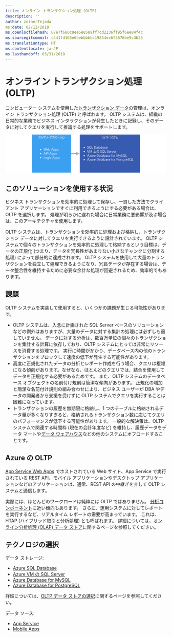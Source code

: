 ```yaml
---
title: オンライン トランザクション処理 (OLTP)
description: ''
author: zoinerTejada
ms:date: 02/12/2018
ms.openlocfilehash: 07e7f680c8ee5e8589ff7cd2236ff95f6ee84f4c
ms.sourcegitcommit: c441fd165e6bebbbbbc19854ec6f3676be9c3b25
ms.translationtype: HT
ms.contentlocale: ja-JP
ms.lasthandoff: 03/31/2018
---
```

# <a name="online-transaction-processing-oltp"></a>オンライン トランザクション処理 (OLTP)

コンピューター システムを使用した[トランザクション データ](../concepts/transactional-data.md)の管理は、オンライン トランザクション処理 (OLTP) と呼ばれます。 OLTP システムは、組織の日常的な業務でビジネス インタラクションが発生したときに記録し、そのデータに対してクエリを実行して推論する処理をサポートします。

![Azure の OLTP](./images/oltp-data-pipeline.png)

## <a name="when-to-use-this-solution"></a>このソリューションを使用する状況

ビジネス トランザクションを効率的に処理して保存し、一貫した方法でクライアント アプリケーションですぐに利用できるようにする必要がある場合は、OLTP を選択します。 処理が明らかに遅れた場合に日常業務に悪影響が及ぶ場合は、このアーキテクチャを使用します。

OLTP システムは、トランザクションを効率的に処理および格納し、トランザクション データに対してクエリを実行できるように設計されています。 OLTP システムで個々のトランザクションを効率的に処理して格納するという目標は、データの正規化 (つまり、データを冗長性があまりない小さなチャンクに分割する処理) によって部分的に達成されます。 OLTP システムを使用して大量のトランザクションを独立して処理できるようになり、冗長データが存在する場合は、データ整合性を維持するために必要な余計な処理が回避されるため、効率的でもあります。

## <a name="challenges"></a>課題
OLTP システムを実装して使用すると、いくつかの課題が生じる可能性があります。

- OLTP システムは、入念に計画された SQL Server ベースのソリューションなどの例外はありますが、大量のデータに対する集計の処理には必ずしも適していません。 データに対する分析は、数百万単位の個々のトランザクションを集計する計算に依存しており、OLTP システムにとっては非常にリソースを消費する処理です。 実行に時間がかかり、データベース内の他のトランザクションをブロックして速度の低下が発生する可能性があります。
- 高度に正規化されたデータの分析とレポート作成を行う場合、クエリは複雑になる傾向があります。なぜなら、ほとんどのクエリでは、結合を使用してデータを正規化する必要があるためです。 また、OLTP システムのデータベース オブジェクトの名前付け規則は簡潔な傾向があります。 正規化の増加と簡潔な名前付け規則の組み合わせにより、ビジネス ユーザーが DBA やデータの開発者から支援を受けずに OLTP システムでクエリを実行することは困難になっています。
- トランザクションの履歴を無期限に格納し、1 つのテーブルに格納されるデータ量が多くなりすぎると、格納されるトランザクション数に応じてクエリのパフォーマンスが低下する可能性があります。 一般的な解決策は、OLTP システムで関連する時間枠 (現在の会計年度など) を維持し、履歴データをデータ マートや[データ ウェアハウス](../technology-choices/data-warehouses.md)などの他のシステムにオフロードすることです。

## <a name="oltp-in-azure"></a>Azure の OLTP

[App Service Web Apps](/azure/app-service/app-service-web-overview) でホストされている Web サイト、App Service で実行されている REST API、モバイル アプリケーションやデスクトップ アプリケーションなどのアプリケーションは、通常、REST API の中継ぎを介して OLTP システムと通信します。

実際には、ほとんどのワークロードは純粋には OLTP ではありません。 [分析コンポーネント](../scenarios/online-analytical-processing.md)に近い傾向もあります。 さらに、運用システムに対してレポートを実行するなど、リアルタイム レポートの需要が高まっています。 これは、HTAP (ハイブリッド取引と分析処理) とも呼ばれます。 詳細については、[オンライン分析処理 (OLAP) データ ストア](../technology-choices/olap-data-stores.md)に関するページを参照してください。

## <a name="technology-choices"></a>テクノロジの選択

データ ストレージ:

- [Azure SQL Database](/azure/sql-database/)
- [Azure VM の SQL Server](/azure/virtual-machines/windows/sql/virtual-machines-windows-sql-server-iaas-overview?toc=%2Fazure%2Fvirtual-machines%2Fwindows%2Ftoc.json)
- [Azure Database for MySQL](/azure/mysql/)
- [Azure Database for PostgreSQL](/azure/postgresql/)

詳細については、[OLTP データ ストアの選択](../technology-choices/oltp-data-stores.md)に関するページを参照してください。

データ ソース:

- [App Service](/azure/app-service/)
- [Mobile Apps](/azure/app-service-mobile/)

